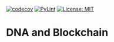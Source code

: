 [![codecov](https://codecov.io/gh/arturogonzalezm/dna_and_blockchain/graph/badge.svg?token=6CAPBLR4WY)](https://codecov.io/gh/arturogonzalezm/dna_and_blockchain)
[![PyLint](https://github.com/arturogonzalezm/dna_and_blockchain/actions/workflows/codecov.yml/badge.svg)](https://github.com/arturogonzalezm/dna_and_blockchain/actions/workflows/codecov.yml)
[![License: MIT](https://img.shields.io/badge/License-MIT-purple.svg)](https://github.com/arturogonzalezm/computer_vision_example/blob/master/LICENSE)

# DNA and Blockchain